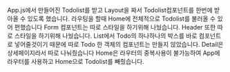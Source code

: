 App.js에서 만들어진 Todolist를 받고
Layout을 짜서 Todolist컴포넌트를 한번에 받아올 수 있도록 했습니다.
라우팅을 할때 Home에 전체적으로 Todolist를 불러올 수 있어 편했습니다
Form 컴포넌트는 따로 스타일을 하기위해 나눴습니다.
Header 또한 따로 스타일을 하기위해 나눴습니다.
List에서 Todo의 하나하나의 박스를 바로 컴포넌트로 넣어줄것이기 때문에 따로
Todo 한 객체의 컴포넌트는 만들지 않았습니다.
Detail은 상세페이지라서 따로 나눠줬습니다
Home은 라우터의 중복사용이 불가능하여 App에 라우터를 사용하고 Home으로 Todolist를 빼줬습니다.